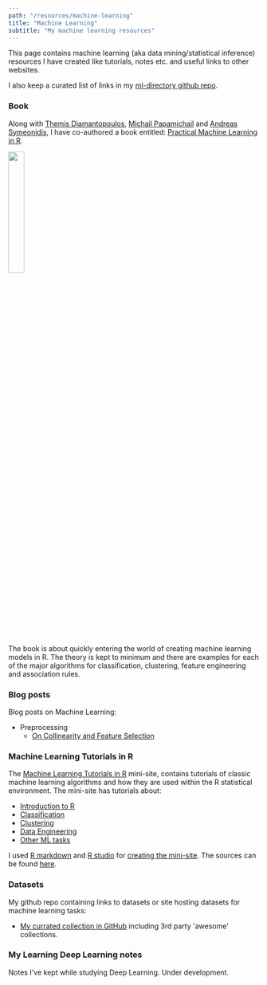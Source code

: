 ```yaml
---
path: "/resources/machine-learning"
title: "Machine Learning"
subtitle: "My machine learning resources"
---
```


This page contains machine learning (aka data mining/statistical inference) resources I have created like tutorials, notes etc. and useful links to other websites.

I also keep a curated list of links in my [ml-directory github repo](https://github.com/kyrcha/ml-directory).

### Book

Along with [Themis Diamantopoulos](https://thdiaman.github.io/), [Michail Papamichail](https://issel.ee.auth.gr/staff/papamichail/) and [Andreas Symeonidis](https://issel.ee.auth.gr/staff/andreas-l-symeonidis/), I have co-authored a book entitled: [Practical Machine Learning in R](https://leanpub.com/practical-machine-learning-r).

<img src='/images/pmlr-cover-small.png' width='25%' className='img-left'/>

The book is about quickly entering the world of creating machine learning models in R. The theory is kept to minimum and there are examples for each of the major algorithms for classification, clustering, feature engineering and association rules.

### Blog posts

Blog posts on Machine Learning:

  - Preprocessing
    - [On Collinearity and Feature Selection](/2019/03/22/on-collinearity-and-feature-selection)

### Machine Learning Tutorials in R

The [Machine Learning Tutorials in R](http://ml-tutorials.kyrcha.info) mini-site, contains tutorials of classic machine learning algorithms and how they are used within the R statistical environment. The mini-site has tutorials about:

  - [Introduction to R](http://ml-tutorials.kyrcha.info/intro.html)
  - [Classification](http://ml-tutorials.kyrcha.info/classification.html)
  - [Clustering](http://ml-tutorials.kyrcha.info/clustering.html)
  - [Data Engineering](http://ml-tutorials.kyrcha.info/data-eng.html)
  - [Other ML tasks](http://ml-tutorials.kyrcha.info/other.html)
    
I used [R markdown](http://rmarkdown.rstudio.com/) and [R studio](https://www.rstudio.com/)
for [creating the mini-site](/2016/11/10/machine-learning-tutorials-mini-site).
The sources can be found [here](https://github.com/kyrcha/ml-tutorials).

### Datasets

My github repo containing links to datasets or site hosting datasets for
machine learning tasks:

- [My currated collection in GitHub](https://github.com/kyrcha/datasets-directory) including 3rd party 'awesome' collections.

### My Learning Deep Learning notes

Notes I've kept while studying Deep Learning. Under development.

<!-- ### Books

Books I handpicked exist in this [amazon store](http://astore.amazon.com/stemfull-20). -->